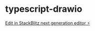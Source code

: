 # typescript-drawio

[Edit in StackBlitz next generation editor ⚡️](https://stackblitz.com/~/github.com/lyannarin/typescript-drawio)